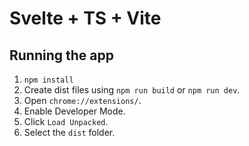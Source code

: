# Svelte + TS + Vite

## Running the app

1. `npm install`
2. Create dist files using `npm run build` or `npm run dev`.
3. Open `chrome://extensions/`.
4. Enable Developer Mode.
5. Click `Load Unpacked`.
6. Select the `dist` folder.
